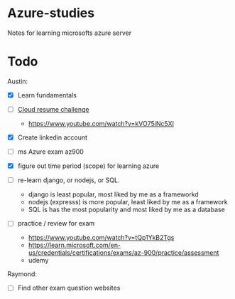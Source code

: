 # Azure-studies
Notes for learning microsofts azure server

# Todo

Austin: 

- [x] Learn fundamentals

- [ ] [Cloud resume challenge](https://cloudresumechallenge.dev/docs/the-challenge/)
    * https://www.youtube.com/watch?v=kVO75iNc5XI

- [x] Create linkedin account

- [ ] ms Azure exam az900

- [x] figure out time period (scope) for learning azure

- [ ] re-learn django, or nodejs, or SQL.
    * django is least popular, most liked by me as a frameworkd
    * nodejs (expresss) is more popular, least liked by me as a framework
    * SQL is has the most popularity and most liked by me as a database

- [ ] practice / review for exam
    * https://www.youtube.com/watch?v=tQp1YkB2Tgs
    * https://learn.microsoft.com/en-us/credentials/certifications/exams/az-900/practice/assessment
    * udemy

Raymond:

- [ ] Find other exam question websites

